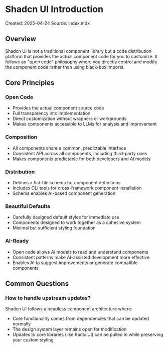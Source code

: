 # Shadcn UI Introduction

Created: 2025-04-24
Source: index.mdx

## Overview

Shadcn UI is not a traditional component library but a code distribution platform that provides the actual component code for you to customize. It follows an "open code" philosophy where you directly control and modify the component code rather than using black-box imports.

## Core Principles

### Open Code
- Provides the actual component source code
- Full transparency into implementation
- Direct customization without wrappers or workarounds
- Makes components accessible to LLMs for analysis and improvement

### Composition
- All components share a common, predictable interface
- Consistent API across all components, including third-party ones
- Makes components predictable for both developers and AI models

### Distribution
- Defines a flat-file schema for component definitions
- Includes CLI tools for cross-framework component installation
- Schema enables AI-based component generation

### Beautiful Defaults
- Carefully designed default styles for immediate use
- Components designed to work together as a cohesive system
- Minimal but sufficient styling foundation

### AI-Ready
- Open code allows AI models to read and understand components
- Consistent patterns make AI-assisted development more effective
- Enables AI to suggest improvements or generate compatible components

## Common Questions

### How to handle upstream updates?
Shadcn UI follows a headless component architecture where:
- Core functionality comes from dependencies that can be updated normally
- The design system layer remains open for modification
- Updates to core libraries (like Radix UI) can be pulled in while preserving your custom styling